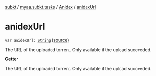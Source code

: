 [subkt](../../index.md) / [myaa.subkt.tasks](../index.md) / [Anidex](index.md) / [anidexUrl](./anidex-url.md)

# anidexUrl

`var anidexUrl: `[`String`](https://kotlinlang.org/api/latest/jvm/stdlib/kotlin/-string/index.html) [(source)](https://github.com/Myaamori/SubKt/blob/0.1.8/src/main/kotlin/myaa/subkt/tasks/tasks.kt#L1219)

The URL of the uploaded torrent.
Only available if the upload succeeded.

**Getter**

The URL of the uploaded torrent.
Only available if the upload succeeded.

